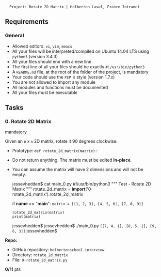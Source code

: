      Project: Rotate 2D Matrix | Holberton Laval, France Intranet

Requirements
------------

### General

*   Allowed editors: `vi`, `vim`, `emacs`
*   All your files will be interpreted/compiled on Ubuntu 14.04 LTS using `python3` (version 3.4.3)
*   All your files should end with a new line
*   The first line of all your files should be exactly `#!/usr/bin/python3`
*   A `README.md` file, at the root of the folder of the project, is mandatory
*   Your code should use the `PEP 8` style (version 1.7.x)
*   You are not allowed to import any module
*   All modules and functions must be documented
*   All your files must be executable

Tasks
-----

### 0\. Rotate 2D Matrix

mandatory

Given an `n` x `n` 2D matrix, rotate it 90 degrees clockwise.

*   Prototype: `def rotate_2d_matrix(matrix):`
*   Do not return anything. The matrix must be edited **in-place**.
*   You can assume the matrix will have 2 dimensions and will not be empty.

    jessevhedden$ cat main_0.py
    #!/usr/bin/python3
    """
    Test  - Rotate 2D Matrix
    """
    rotate_2d_matrix = __import__('0-rotate_2d_matrix').rotate_2d_matrix

    if __name__ == "__main__":
        `matrix = [[1, 2, 3],
                  [4, 5, 6],
                  [7, 8, 9]]`

        rotate_2d_matrix(matrix)
        print(matrix)

    jessevhedden$
    jessevhedden$ ./main_0.py
    `[[7, 4, 1],
    [8, 5, 2],
    [9, 6, 3]]`
    jessevhedden$


**Repo:**

*   GitHub repository: `holbertonschool-interview`
*   Directory: `rotate_2d_matrix`
*   File: `0-rotate_2d_matrix.py`

**0/11** pts
